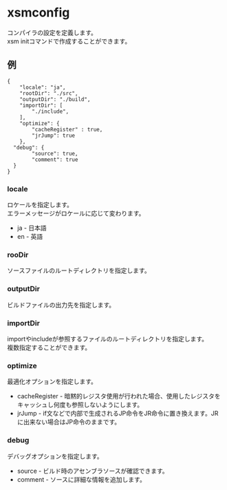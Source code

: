 # xsmconfig
コンパイラの設定を定義します。  
xsm initコマンドで作成することができます。

## 例
```
{
	"locale": "ja",
	"rootDir": "./src",
	"outputDir": "./build",
	"importDir": [
		"./include",
	],
	"optimize": {
		"cacheRegister" : true,
		"jrJump": true
	},
  "debug": {
		"source": true,
		"comment": true
  }
}
```

### locale
ロケールを指定します。  
エラーメッセージがロケールに応じて変わります。  
  - ja - 日本語  
  - en - 英語

### rooDir
ソースファイルのルートディレクトリを指定します。  

### outputDir
ビルドファイルの出力先を指定します。

### importDir
importやincludeが参照するファイルのルートディレクトリを指定します。  
複数指定することができます。

### optimize
最適化オプションを指定します。  
  - cacheRegister - 暗黙的レジスタ使用が行われた場合、使用したレジスタをキャッシュし何度も参照しないようにします。  
  - jrJump - if文などで内部で生成されるJP命令をJR命令に置き換えます。JRに出来ない場合はJP命令のままです。

 ### debug
デバッグオプションを指定します。  
  - source - ビルド時のアセンブラソースが確認できます。  
  - comment - ソースに詳細な情報を追加します。

